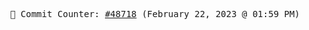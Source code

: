 <p align="center">
    <samp>
        📮 Commit Counter: <a href="https://github.com/Javascript-void0/Javascript-void0/commits/main">#48718</a> (February 22, 2023 @ 01:59 PM)
    </samp>
</p>